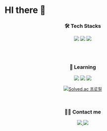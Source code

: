 # HI there 👋

<!--
**gleaming9/gleaming9** is a ✨ _special_ ✨ repository because its `README.md` (this file) appears on your GitHub profile.

Here are some ideas to get you started:

- 🔭 I’m currently working on ...
- 🌱 I’m currently learning ...
- 👯 I’m looking to collaborate on ...
- 🤔 I’m looking for help with ...
- 💬 Ask me about ...
- 📫 How to reach me: ...
- 😄 Pronouns: ...
- ⚡ Fun fact: ...
-->

<!-- 헤더 이미지 등 필요한 부분 추가 -->

<div align="center">

<h3>🛠️ Tech Stacks</h3>

<img src="https://img.shields.io/badge/C-A8B9CC?style=for-the-badge&logo=C&logoColor=white">
<img src="https://img.shields.io/badge/C++-00599C?style=for-the-badge&logo=C%2B%2B&logoColor=white">
<img src="https://img.shields.io/badge/Python-3776AB?style=for-the-badge&logo=Python&logoColor=white">

<br><br>

<h3>📖 Learning</h3>

<img src="https://img.shields.io/badge/Go-00ADD8?style=for-the-badge&logo=Go&logoColor=white">
<img src="https://img.shields.io/badge/Java-ED8B00?style=for-the-badge&logo=OpenJDK&logoColor=white">
<img src="https://img.shields.io/badge/Spring-6DB33F?style=for-the-badge&logo=Spring&logoColor=white">

<br>

<!--[![Solved.ac 프로필](http://mazassumnida.wtf/api/v2/generate_badge?boj=gleaming9)](https://solved.ac/gleaming9)-->
[![Solved.ac 프로필](http://mazassumnida.wtf/api/mini/generate_badge?boj=gleaming9)](https://solved.ac/gleaming9)

<br>

<h3>🧑‍💻 Contact me</h3>

<a href="https://velog.io/@gleaming9/posts">
    <img src="https://img.shields.io/badge/Velog-20C997?style=for-the-badge&logo=Velog&logoColor=white">
</a>
<a href="mailto:mathasdf0@gmail.com">
    <img src="https://img.shields.io/badge/Gmail-EA4335?style=for-the-badge&logo=Gmail&logoColor=white">
</a>

</div>

<!-- 푸터 이미지 등 필요한 부분 추가 -->
